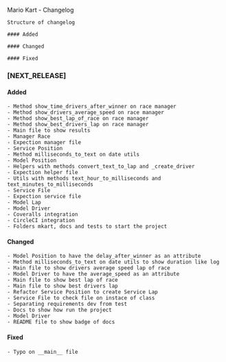Mario Kart - Changelog

```
Structure of changelog

#### Added

#### Changed

#### Fixed

```

### [NEXT_RELEASE]

#### Added
    - Method show_time_drivers_after_winner on race manager
    - Method show_drivers_average_speed on race manager
    - Method show_best_lap_of_race on race manager
    - Method show_best_drivers_lap on race manager
    - Main file to show results
    - Manager Race
    - Expection manager file
    - Service Position
    - Method milliseconds_to_text on date utils
    - Model Position
    - Helpers with methods convert_text_to_lap and _create_driver
    - Expection helper file
    - Utils with methods text_hour_to_milliseconds and text_minutes_to_milliseconds
    - Service File
    - Expection service file
    - Model Lap
    - Model Driver
    - Coveralls integration
    - CircleCI integration
    - Folders mkart, docs and tests to start the project

#### Changed
    - Model Position to have the delay_after_winner as an attribute
    - Method milliseconds_to_text on date utils to show duration like log
    - Main file to show drivers average speed lap of race
    - Model Driver to have the average_speed as an attribute
    - Main file to show best lap of race
    - Main file to show best drivers lap
    - Refactor Service Position to create Service Lap
    - Service File to check file on instace of class
    - Separating requirements dev from test
    - Docs to show how run the project
    - Model Driver
    - README file to show badge of docs

#### Fixed
    - Typo on __main__ file